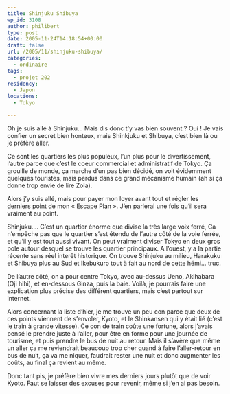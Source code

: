 ```yaml
---
title: Shinjuku Shibuya
wp_id: 3108
author: philibert
type: post
date: 2005-11-24T14:18:54+00:00
draft: false
url: /2005/11/shinjuku-shibuya/
categories:
  - ordinaire
tags:
  - projet 202
residency:
  - Japon
locations:
  - Tokyo

---
```

Oh je suis allé à Shinjuku&#8230; Mais dis donc t&rsquo;y vas bien souvent ? Oui ! Je vais confier un secret bien honteux, mais Shinkjuku et Shibuya, c&rsquo;est bien là ou je préfère aller. 

Ce sont les quartiers les plus populeux, l&rsquo;un plus pour le divertissement, l&rsquo;autre parce que c&rsquo;est le coeur commercial et administratif de Tokyo. Ça grouille de monde, ça marche d&rsquo;un pas bien décidé, on voit évidemment quelques touristes, mais perdus dans ce grand mécanisme humain (ah si ça donne trop envie de lire Zola). 

Alors j&rsquo;y suis allé, mais pour payer mon loyer avant tout et régler les derniers point de mon « Escape Plan ». J&rsquo;en parlerai une fois qu&rsquo;il sera vraiment au point.

Shinjuku&#8230;. C&rsquo;est un quartier énorme que divise la très large voix ferré, Ca n&#8217;empêche pas que le quartier s&rsquo;est étendu de l&rsquo;autre côté de la voie ferrée, et qu&rsquo;il y est tout aussi vivant. On peut vraiment diviser Tokyo en deux gros pole autour desquel se trouve les quartier principaux. A l&rsquo;ouest, y a la partie récente sans réel interêt historique. On trouve Shinjuku au milieu, Harakuku et Shibuya plus au Sud et Ikebukuro tout à fait au nord de cette hémi&#8230; truc. 

De l&rsquo;autre côté, on a pour centre Tokyo, avec au-dessus Ueno, Akihabara (Oji hihi), et en-dessous Ginza, puis la baie. Voilà, je pourrais faire une explication plus précise des différent quartiers, mais c&rsquo;est partout sur internet.

Alors concernant la liste d&rsquo;hier, je me trouve un peu con parce que deux de ces points viennent de s&rsquo;envoler, Kyoto, et le Shinkansen qui y était lié (c&rsquo;est le train à grande vitesse). Ce con de train coûte une fortune, alors j&rsquo;avais pensé le prendre juste à l&rsquo;aller, pour être en forme pour une journée de tourisme, et puis prendre le bus de nuit au retour. Mais il s&rsquo;avère que même un aller ça me reviendrait beaucoup trop cher quand à faire l&rsquo;aller-retour en bus de nuit, ça va me niquer, faudrait rester une nuit et donc augmenter les coûts, au final ça revient au même.

Donc tant pis, je préfère bien vivre mes derniers jours plutôt que de voir Kyoto. Faut se laisser des excuses pour revenir, même si j&rsquo;en ai pas besoin.